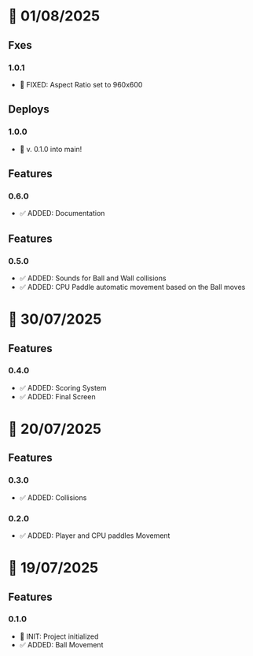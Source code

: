# 📅 01/08/2025

## Fxes

### 1.0.1

- 👾 FIXED: Aspect Ratio set to 960x600

## Deploys

### 1.0.0

- 🚀 v. 0.1.0 into main!

## Features

### 0.6.0

- ✅ ADDED: Documentation

## Features

### 0.5.0

- ✅ ADDED: Sounds for Ball and Wall collisions
- ✅ ADDED: CPU Paddle automatic movement based on the Ball moves

# 📅 30/07/2025

## Features

### 0.4.0

- ✅ ADDED: Scoring System
- ✅ ADDED: Final Screen

# 📅 20/07/2025

## Features

### 0.3.0

- ✅ ADDED: Collisions

### 0.2.0

- ✅ ADDED: Player and CPU paddles Movement

# 📅 19/07/2025

## Features

### 0.1.0

- 🚀 INIT: Project initialized
- ✅ ADDED: Ball Movement